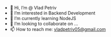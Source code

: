 - 👋 Hi, I’m @ Vlad Petriv
- 👀 I’m interested in Backend Development
- 🌱 I’m currently learning NodeJS 
- 💞️ I’m looking to collaborate on ...
- 📫 How to reach me: vladpetriv05@gmail.com
